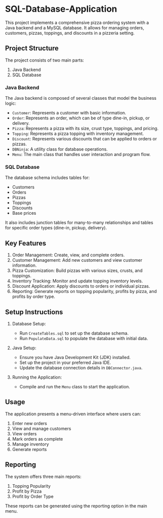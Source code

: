 # SQL-Database-Application

This project implements a comprehensive pizza ordering system with a Java backend and a MySQL database. It allows for managing orders, customers, pizzas, toppings, and discounts in a pizzeria setting.

## Project Structure

The project consists of two main parts:

1. Java Backend
2. SQL Database

### Java Backend

The Java backend is composed of several classes that model the business logic:

- `Customer`: Represents a customer with basic information.
- `Order`: Represents an order, which can be of type dine-in, pickup, or delivery.
- `Pizza`: Represents a pizza with its size, crust type, toppings, and pricing.
- `Topping`: Represents a pizza topping with inventory management.
- `Discount`: Represents various discounts that can be applied to orders or pizzas.
- `DBNinja`: A utility class for database operations.
- `Menu`: The main class that handles user interaction and program flow.

### SQL Database

The database schema includes tables for:

- Customers
- Orders
- Pizzas
- Toppings
- Discounts
- Base prices

It also includes junction tables for many-to-many relationships and tables for specific order types (dine-in, pickup, delivery).

## Key Features

1. Order Management: Create, view, and complete orders.
2. Customer Management: Add new customers and view customer information.
3. Pizza Customization: Build pizzas with various sizes, crusts, and toppings.
4. Inventory Tracking: Monitor and update topping inventory levels.
5. Discount Application: Apply discounts to orders or individual pizzas.
6. Reporting: Generate reports on topping popularity, profits by pizza, and profits by order type.

## Setup Instructions

1. Database Setup:
   - Run `CreateTables.sql` to set up the database schema.
   - Run `PopulateData.sql` to populate the database with initial data.

2. Java Setup:
   - Ensure you have Java Development Kit (JDK) installed.
   - Set up the project in your preferred Java IDE.
   - Update the database connection details in `DBConnector.java`.

3. Running the Application:
   - Compile and run the `Menu` class to start the application.

## Usage

The application presents a menu-driven interface where users can:

1. Enter new orders
2. View and manage customers
3. View orders
4. Mark orders as complete
5. Manage inventory
6. Generate reports

## Reporting

The system offers three main reports:

1. Topping Popularity
2. Profit by Pizza
3. Profit by Order Type

These reports can be generated using the reporting option in the main menu.
